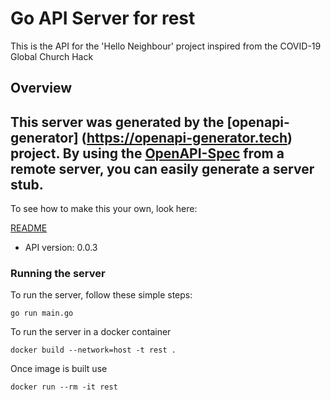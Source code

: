 # Go API Server for rest

This is the API for the 'Hello Neighbour' project inspired from the COVID-19 Global Church Hack

## Overview
This server was generated by the [openapi-generator]
(https://openapi-generator.tech) project.
By using the [OpenAPI-Spec](https://github.com/OAI/OpenAPI-Specification) from a remote server, you can easily generate a server stub.
-

To see how to make this your own, look here:

[README](https://openapi-generator.tech)

- API version: 0.0.3


### Running the server
To run the server, follow these simple steps:

```
go run main.go
```

To run the server in a docker container
```
docker build --network=host -t rest .
```

Once image is built use
```
docker run --rm -it rest
```
